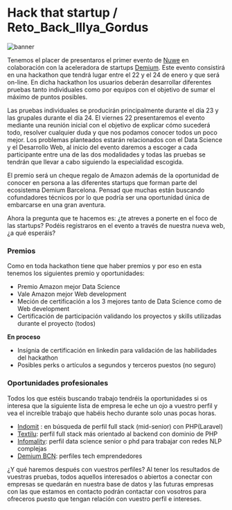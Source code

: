 # Hack that startup / Reto_Back_Illya_Gordus

![banner](/Assets/banner.jpeg)

Tenemos el placer de presentaros el primer evento de [Nuwe](https://nuwe.io) en colaboración con la aceleradora de startups [Demium](https://demium.com/). Este evento consistirá en una hackathon que tendrá lugar entre el 22 y el 24 de enero y que será on-line. En dicha hackathon los usuarios deberán desarrollar diferentes pruebas tanto individuales como por equipos con el objetivo de sumar el máximo de puntos posibles. 

Las pruebas individuales se producirán principalmente durante el día 23 y las grupales durante el día 24. El viernes 22 presentaremos el evento mediante una reunión inicial con el objetivo de explicar cómo sucederá todo, resolver cualquier duda y que nos podamos conocer todos un poco mejor. Los problemas planteados estarán relacionados con el Data Science y el Desarrollo Web, al inicio del evento daremos a escoger a cada participante entre una de las dos modalidades y todas las pruebas se tendrán que llevar a cabo siguiendo la especialidad escogida.

El premio será un cheque regalo de Amazon además de la oportunidad de conocer en persona a las diferentes startups que forman parte del ecosistema Demium Barcelona. Pensad que muchas están buscando cofundadores técnicos por lo que podría ser una oportunidad única de embarcarse en una gran aventura.

Ahora la pregunta que te hacemos es: ¿te atreves a ponerte en el foco de las startups? Podéis registraros en el evento a través de nuestra nueva web, ¿a qué esperáis?

### Premios 

Como en toda hackathon tiene que haber premios y por eso en esta tenemos los siguientes premio y oportunidades:

- Premio Amazon mejor Data Science
- Vale Amazon mejor Web development
- Meción de certificación a los 3 mejores tanto de Data Science como de Web development
- Certificación de participación validando los proyectos y skills utilizadas durante el proyecto (todos)

**En proceso**

- Insígnia de certificación en linkedin para validación de las habilidades del hackathon
- Posibles perks o artículos a segundos y terceros puestos (no seguro)


### Oportunidades profesionales

Todos los que estéis buscando trabajo tendréis la oportunidades si os interesa que la siguiente lista de empresa le eche un ojo a vuestro perfil  y vea el increíble trabajo que habéis hecho durante solo unas pocas horas.

- [Indomit](https://www.indomit.io/) : en búsqueda de perfil full stack (mid-senior) con PHP(Laravel)
- [Textilu](https://llama-oval-l9ft.squarespace.com/): perfil full stack más orientado al backend con dominio de PHP
- [Infomality](): perfil data science senior o phd para trabajar con redes NLP complejas
- [Demium BCN](https://demium.com/): perfiles tech emprendedores


¿Y qué haremos después con vuestros perfiles? Al tener los resultados de vuestras pruebas, todos aquellos interesados o abiertos a conectar con empresas se quedarán en nuestra base de datos y las futuras empresas con las que estamos en contacto podrán contactar con vosotros para ofreceros puesto que tengan relación con vuestro perfil e intereses.


